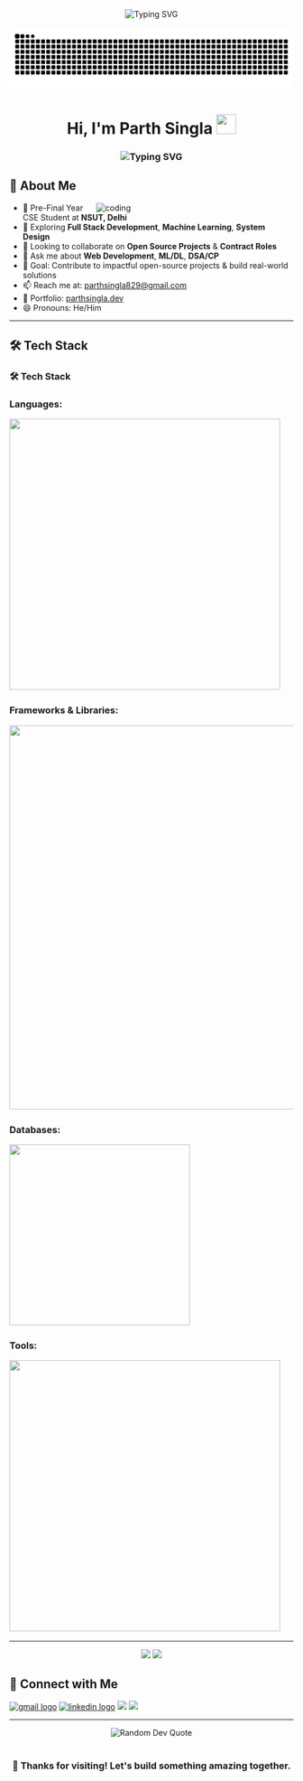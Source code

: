 <div align="center">
  <!-- Typing animation for your roles -->
  <img src="https://readme-typing-svg.demolab.com?font=Fira+Code&weight=600&size=22&pause=1000&color=2C9ECF&center=true&vCenter=true&random=false&width=500&lines=Full+Stack+Developer;Machine+Learning+Enthusiast;Open+Source+Contributor;Building+Digital+Solutions" alt="Typing SVG" />
</div>

<br clear="both">

<img src="https://raw.githubusercontent.com/Parth-Singla-123/Parth-Singla-123/output/github-contribution-grid-snake-dark.svg" alt="Snake animation" />

<h1 align="center">
  Hi, I'm Parth Singla
  <img src="https://raw.githubusercontent.com/nixin72/nixin72/master/wave.gif" width="35px" height="35px">
</h1>

<h3 align="center">
  <img src="https://readme-typing-svg.demolab.com?font=Poppins&size=20&duration=3500&pause=1000&color=2AA889&center=true&vCenter=true&width=600&lines=Turning+Ideas+Into+Interactive+Experiences;Code.+Create.+Innovate.;Building+the+Future+One+Commit+at+a+Time." alt="Typing SVG" />
</h3>

## 🚀 About Me

<img align="right" alt="coding" width="350" src="https://media.giphy.com/media/iY8CRBdQXODJSCERIr/giphy.gif">

- 🔭 Pre-Final Year CSE Student at **NSUT, Delhi**  
- 🌱 Exploring **Full Stack Development**, **Machine Learning**, **System Design**  
- 👯 Looking to collaborate on **Open Source Projects** & **Contract Roles**  
- 💬 Ask me about **Web Development**, **ML/DL**, **DSA/CP**  
- 🎯 Goal: Contribute to impactful open-source projects & build real-world solutions  
- 📫 Reach me at: [parthsingla829@gmail.com](mailto:parthsingla829@gmail.com)  
- 💼 Portfolio: [parthsingla.dev](https://parthsingla.dev)  
- 😄 Pronouns: He/Him  

---

## 🛠️ Tech Stack

### 🛠️ Tech Stack

### Languages:
<p align="left">
  <img src="https://skillicons.dev/icons?i=js,ts,python,java,cpp,cs,sql" width="480" height="480"/>
</p>

### Frameworks & Libraries:
<p align="left">
  <img src="https://skillicons.dev/icons?i=react,nextjs,nodejs,express,tailwind,tensorflow,pytorch,sklearn" width="680" height="680"/>
</p>

### Databases:
<p align="left">
  <img src="https://skillicons.dev/icons?i=mongodb,mysql,postgres,redis" width="320" height="320"/>
</p>

### Tools:
<p align="left">
  <img src="https://skillicons.dev/icons?i=git,github,vscode,figma,postman,blender,xampp" width="480" height="480"/>
</p>


---

<div align="center">
  <img src="https://github-readme-stats.vercel.app/api?username=Parth-Singla-123&show_icons=true&theme=radical&hide_border=true" height="160"/>
  <img src="https://github-readme-streak-stats.herokuapp.com/?user=Parth-Singla-123&theme=radical&hide_border=true" height="160"/>
</div>

## 🤝 Connect with Me

<p align="left">
  <a href="mailto:parthsingla829@gmail.com"><img src="https://img.shields.io/static/v1?message=Gmail&logo=gmail&label=&color=D14836&logoColor=white&labelColor=&style=for-the-badge" height="35" alt="gmail logo" /></a>
  <a href="https://www.linkedin.com/in/parth-singla-077063193/"><img src="https://img.shields.io/static/v1?message=LinkedIn&logo=linkedin&label=&color=0077B5&logoColor=white&labelColor=&style=for-the-badge" height="35" alt="linkedin logo" /></a>
  <a href="https://leetcode.com/u/ParthSingla6900/"><img src="https://img.shields.io/badge/LeetCode-informational?logo=leetcode&color=FFA116&style=for-the-badge" height="35" /></a>
  <a href="https://codeforces.com/profile/ParthSingla"><img src="https://img.shields.io/badge/Codeforces-informational?logo=codeforces&color=1F1F1F&style=for-the-badge" height="35" /></a>
</p>

---

<div align="center">
  <img src="https://quotes-github-readme.vercel.app/api?type=horizontal&theme=radical" alt="Random Dev Quote"/>
  <br><br>
  <h3>💖 Thanks for visiting! Let's build something amazing together.</h3>
</div>

